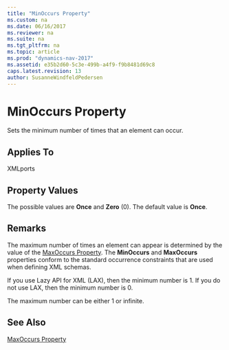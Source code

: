 ```yaml
---
title: "MinOccurs Property"
ms.custom: na
ms.date: 06/16/2017
ms.reviewer: na
ms.suite: na
ms.tgt_pltfrm: na
ms.topic: article
ms.prod: "dynamics-nav-2017"
ms.assetid: e35b2d60-5c3e-499b-a4f9-f9b8481d69c8
caps.latest.revision: 13
author: SusanneWindfeldPedersen
---
```

# MinOccurs Property
Sets the minimum number of times that an element can occur.  
  
## Applies To  
 XMLports  
  
## Property Values  
 The possible values are **Once** and **Zero** \(0\). The default value is **Once**.  
  
## Remarks  
 The maximum number of times an element can appear is determined by the value of the [MaxOccurs Property](devenv-maxoccurs-property.md). The **MinOccurs** and **MaxOccurs** properties conform to the standard occurrence constraints that are used when defining XML schemas.  
  
 If you use Lazy API for XML \(LAX\), then the minimum number is 1. If you do not use LAX, then the minimum number is 0.  
  
 The maximum number can be either 1 or infinite.  
  
## See Also  
 [MaxOccurs Property](devenv-maxoccurs-Property.md)